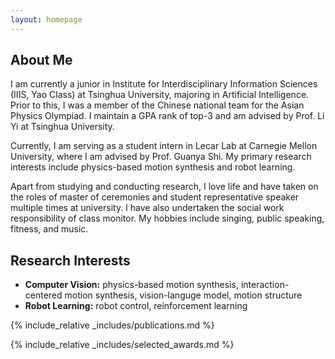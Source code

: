 ```yaml
---
layout: homepage
---
```


## About Me
I am currently a junior in Institute for Interdisciplinary Information Sciences (IIIS, Yao Class) at Tsinghua University, majoring in Artificial Intelligence. Prior to this, I was a member of the Chinese national team for the Asian Physics Olympiad. I maintain a GPA rank of top-3 and am advised by Prof. Li Yi at Tsinghua University.

Currently, I am serving as a student intern in Lecar Lab at Carnegie Mellon University, where I am advised by Prof. Guanya Shi. My primary research interests include physics-based motion synthesis and robot learning.

Apart from studying and conducting research, I love life and have taken on the roles of master of ceremonies and student representative speaker multiple times at university. I have also undertaken the social work responsibility of class monitor. My hobbies include singing, public speaking, fitness, and music.

## Research Interests

- **Computer Vision:** physics-based motion synthesis, interaction-centered motion synthesis, vision-languge model, motion structure
- **Robot Learning:** robot control, reinforcement learning

<!-- ## News

- **[Feb. 2020]** Our paper about incremental learning is accepted to CVPR 2020.
- **[Feb. 2020]** We will host the ACM Multimedia Asia 2020 conference in Singapore!
- **[Sept. 2019]** Our paper about few-shot learning is accepted to NeurIPS 2019.
- **[Mar. 2019]** Our paper about few-shot learning is accepted to CVPR 2019. -->

{% include_relative _includes/publications.md %}

{% include_relative _includes/selected_awards.md %}
